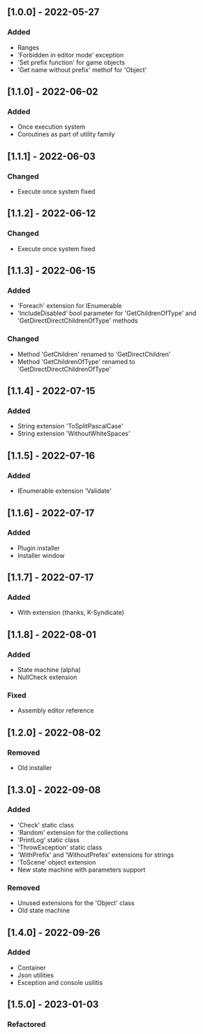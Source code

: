 ## [1.0.0] - 2022-05-27


### Added
* Ranges
* 'Forbidden in editor mode' exception
* 'Set prefix function' for game objects
* 'Get name without prefix' methof for 'Object'


## [1.1.0] - 2022-06-02
### Added
* Once execution system
* Coroutines as part of utility family 


## [1.1.1] - 2022-06-03
### Changed
* Execute once system fixed


## [1.1.2] - 2022-06-12
### Changed
* Execute once system fixed


## [1.1.3] - 2022-06-15
### Added
* 'Foreach' extension for IEnumerable
* 'IncludeDisabled' bool parameter for 'GetChildrenOfType' and 
'GetDirectDirectChildrenOfType' methods

### Changed
* Method 'GetChildren' renamed to 'GetDirectChildren'
* Method 'GetChildrenOfType' renamed to 'GetDirectDirectChildrenOfType'


## [1.1.4] - 2022-07-15
### Added
* String extension 'ToSplitPascalCase' 
* String extension 'WithoutWhiteSpaces'


## [1.1.5] - 2022-07-16
### Added
* IEnumerable extension 'Validate'



## [1.1.6] - 2022-07-17
### Added
* Plugin installer
* Installer window


## [1.1.7] - 2022-07-17
### Added
* With extension (thanks, K-Syndicate)


## [1.1.8] - 2022-08-01
### Added
* State machine (alpha)
* NullCheck extension

### Fixed
* Assembly editor reference



## [1.2.0] - 2022-08-02
### Removed
* Old installer




## [1.3.0] - 2022-09-08
### Added
* 'Check' static class
* 'Random' extension for the collections
* 'PrintLog' static class
* 'ThrowException' static class
* 'WithPrefix' and 'WithoutPrefex' extensions for strings
* 'ToScene' object extension
* New state machine with parameters support



### Removed
* Unused extensions for the 'Object' class
* Old state machine 




## [1.4.0] - 2022-09-26
### Added
* Container
* Json utilities
* Exception and console usilitis




## [1.5.0] - 2023-01-03
### Refactored